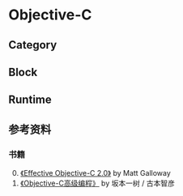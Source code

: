 # Objective-C

## Category

## Block

## Runtime

## 参考资料

### 书籍
0. [《Effective Objective-C 2.0》](https://book.douban.com/subject/25829244/) by Matt Galloway
0. [《Objective-C高级编程》](https://book.douban.com/subject/24720270/) by 坂本一树 / 古本智彦

